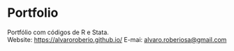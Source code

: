 # Portfolio
Portfólio com códigos de R e Stata.  
Website: https://alvaroroberio.github.io/
E-mai: alvaro.roberiosa@gmail.com
